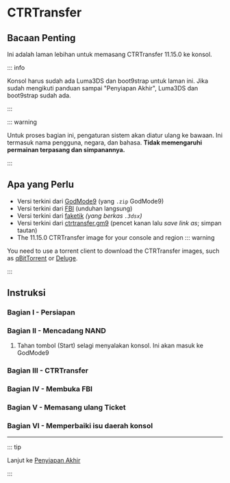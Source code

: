# CTRTransfer

## Bacaan Penting

Ini adalah laman lebihan untuk memasang CTRTransfer 11.15.0 ke konsol.

::: info

Konsol harus sudah ada Luma3DS dan boot9strap untuk laman ini. Jika sudah mengikuti panduan sampai "Penyiapan Akhir", Luma3DS dan boot9strap sudah ada.

:::

::: warning

Untuk proses bagian ini, pengaturan sistem akan diatur ulang ke bawaan. Ini termasuk nama pengguna, negara, dan bahasa. **Tidak memengaruhi permainan terpasang dan simpanannya.**

:::

## Apa yang Perlu

- Versi terkini dari [GodMode9](https://github.com/d0k3/GodMode9/releases/latest) (yang `.zip` GodMode9)
- Versi terkini dari [FBI](https://github.com/nh-server/FBI-NH/releases/download/2.6.1/FBI.3dsx) (unduhan langsung)
- Versi terkini dari [faketik](https://github.com/ihaveamac/faketik/releases/latest) _(yang berkas `.3dsx`)_
- Versi terkini dari [ctrtransfer.gm9](https://raw.githubusercontent.com/nh-server/scripts/refs/heads/main/3DS/ctrtransfer.gm9) (pencet kanan lalu _save link as_; simpan tautan)
- The 11.15.0 CTRTransfer image for your console and region
  ::: warning

You need to use a torrent client to download the CTRTransfer images, such as [qBitTorrent](https://www.qbittorrent.org/download) or [Deluge](https://deluge-torrent.org/download/).

:::

<!--@include: ./_include/ctrtransfer-images.md -->

## Instruksi

### Bagian I - Persiapan

<!--@include: ./_include/ctrtransfer-prep.md -->

### Bagian II - Mencadang NAND

1. Tahan tombol (Start) selagi menyalakan konsol. Ini akan masuk ke GodMode9

<!--@include: ./_include/nand-backup.md -->

### Bagian III - CTRTransfer

<!--@include: ./_include/ctrtransfer-main.md -->

### Bagian IV - Membuka FBI

<!--@include: ./_include/launch-hbl-dlp.md -->

### Bagian V - Memasang ulang Ticket

<!--@include: ./_include/ctrtransfer-ticket-copy.md -->

### Bagian VI - Memperbaiki isu daerah konsol

<!--@include: ./_include/ctrnand-datayeet.md -->

___

::: tip

Lanjut ke [Penyiapan Akhir](finalizing-setup)

:::
